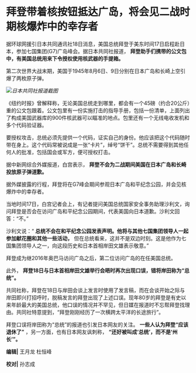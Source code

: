 # 拜登带着核按钮抵达广岛，将会见二战时期核爆炸中的幸存者

据环球网援引日本共同通讯社18日消息，美国总统拜登于美东时间17日启程赴日本，参加七国集团(G7)广岛峰会。据日本共同社报道，
**拜登助手们携带的公文包中，有美国总统用来下令授权使用核武器的手提箱。**

第二次世界大战末期，美国于1945年8月6日、9日分别在日本广岛和长崎上空引爆了两枚原子弹。

![](https://inews.gtimg.com/om_bt/O8ddpIt7n751tw1Pl7Ix_Nevx9EURQzFpYRUdLNKEk54wAA/1000)_日本共同社报道截图_

《纽约时报》曾解释称，无论美国总统走到哪里，都会有一个45磅（约合20公斤）重的公文包跟着。公文包里有一份实施打击的指导手册，包括一份清单，上面列出了构成美国武器库的900件核武器可以瞄准的地点。包里还有一个无线电收发机和多个代码验证器。

要授权攻击，总统必须先提供一个代码，证实自己的身份。他应该把这个代码随时带在身上。这个代码常被说成是一张“卡片”，绰号“饼干”。总统不需要得到其他任何人的批准，包括国会或军方，便可授权打击。

据中新网综合外媒报道，白宫表示， **拜登不会为二战期间美国在日本广岛和长崎投放原子弹道歉。**

据外媒披露的行程，拜登将在G7峰会期间参观日本广岛和平纪念公园，并会见核爆炸中的幸存者。

当地时间17日，白宫记者会上，有记者提问美国总统国家安全事务助理沙利文，询问拜登是否会在访问广岛和平纪念公园期间，代表美国向日本道歉。沙利文回答：“不。”

沙利文说：“ **总统不会在和平纪念公园发表声明。他将与其他七国集团领导人一起参加献花圈和其他一些活动，**
但在总统看来，这并不是双边时刻。这是他作为七国集团领导人之一，向这段历史和日本首相岸田文雄表示敬意。”

拜登成为继2016年奥巴马访问广岛之后，第二位访问广岛的在任美国总统。

此外， **拜登18日与日本首相岸田文雄举行会晤时再次出现口误，错将岸田称为“总统”。**

共同社称，拜登在18日与岸田会谈上发言时使用了发言稿，而在会谈开始之际与岸田即兴打招呼时，脱稿发言的拜登出现了上述口误。现年80岁的拜登是有史以来年龄最大的美国总统，他口误的情况并不罕见，但日媒在报道时不忘帮拜登找理由。共同社特意提到，“拜登刚刚经历了一次横跨太平洋的长途旅行”。

拜登口误将岸田称为“总统”的报道也引发日本网友的关注。 **一些人认为拜登“应该退休了”** ，另一方面，也有日本网友讽刺称，
**“还好被叫成‘总统’，而不是‘州长’”。**

**编辑|** 王月龙 杜恒峰

**校对|** 孙志成

